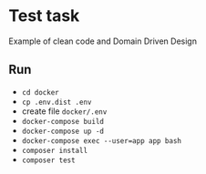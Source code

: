 # Test task
Example of clean code and Domain Driven Design

## Run
- `cd docker`
- `cp .env.dist .env`
- create file `docker/.env`
- `docker-compose build`
- `docker-compose up -d`
- `docker-compose exec --user=app app bash`
- `composer install`
- `composer test`
